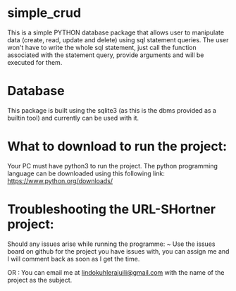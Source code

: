 # simple_crud
This is a simple PYTHON database package that allows user to manipulate data (create, read, update and delete) using sql statement queries. The user won't have to write the whole sql statement, just call the function associated with the statement query, provide arguments and will be executed for them. 

# Database 
This package is built using the sqlite3 (as this is the dbms provided as a builtin tool) and currently can be used with it. 

# What to download to run the project:
Your PC must have python3 to run the project. The python programming language can be downloaded using this following link:
https://www.python.org/downloads/

# Troubleshooting the URL-SHortner project:
Should any issues arise while running the programme: ~ Use the issues board on github for the project you have issues with, you can assign me and I will comment back as soon as I get the time.

OR : You can email me at lindokuhlerajuili@gmail.com with the name of the project as the subject.
